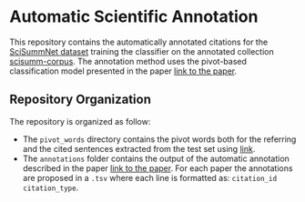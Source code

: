 # Automatic Scientific Annotation
This repository contains the automatically annotated citations for the [SciSummNet dataset](https://cs.stanford.edu/~myasu/projects/scisumm_net/) training the classifier on the annotated collection [scisumm-corpus](https://github.com/WING-NUS/scisumm-corpus). The annotation method uses the pivot-based classification model presented in the paper [link to the paper](link).

## Repository Organization
The repository is organized as follow:
- The `pivot_words` directory contains the pivot words both for the referring and the cited sentences extracted from the test set using [link](https://arxiv.org/abs/1909.12335).
- The `annotations` folder contains the output of the automatic annotation described in the paper [link to the paper](link). For each paper the annotations are proposed in a `.tsv` where each line is formatted as: `citation_id  citation_type`.


